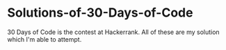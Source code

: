 # Solutions-of-30-Days-of-Code
30 Days of Code is the contest at Hackerrank. All of these are my solution which I'm able to attempt.
